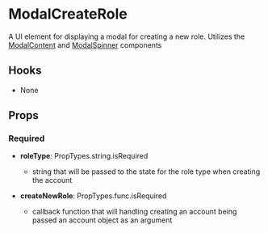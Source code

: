 # ModalCreateRole

A UI element for displaying a modal for creating a new role. Utilizes the [ModalContent](https://github.com/pay-theory/pay-theory-ui/tree/master/src/common/ModalContent) and [ModalSpinner](https://github.com/pay-theory/pay-theory-ui/tree/master/src/common/ModalSpinner) components

## Hooks

-   None

## Props

### Required

-   **roleType**: PropTypes.string.isRequired

    -   string that will be passed to the state for the role type when creating the account

-   **createNewRole**: PropTypes.func.isRequired

    -   callback function that will handling creating an account being passed an account object as an argument
